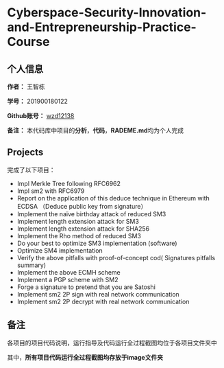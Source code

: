 # Cyberspace-Security-Innovation-and-Entrepreneurship-Practice-Course
## 个人信息
**作者：**  王智栋


**学号：**  201900180122


**Github账号：**  [wzd12138](https://github.com/wzd12138)


**备注：**  本代码库中项目的**分析**，**代码**，**RADEME.md**均为个人完成



## Projects
完成了以下项目：
- Impl Merkle Tree following RFC6962
- Impl sm2 with RFC6979
- Report on the application of this deduce technique in Ethereum with ECDSA （Deduce public key from signature）
- Implement the naïve birthday attack of reduced SM3
- Implement length extension attack for SM3
- Implement length extension attack for SHA256
- Implement the Rho method of reduced SM3
- Do your best to optimize SM3 implementation (software)
- Optimize SM4 implementation
- Verify the above pitfalls with proof-of-concept cod( Signatures pitfalls summary)
- Implement the above ECMH scheme
- Implement a PGP scheme with SM2
- Forge a signature to pretend that you are Satoshi
- Implement sm2 2P sign with real network communication
- Implement sm2 2P decrypt with real network communication

## 备注
各项目的项目代码说明，运行指导及代码运行全过程截图均位于各项目文件夹中



其中，**所有项目代码运行全过程截图均存放于image文件夹**

